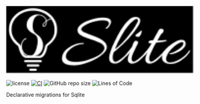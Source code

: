 
<img src=./res/logo.svg width="512" alt="Slite"/>

![license](https://img.shields.io/badge/License-MIT%20or%20Apache%202-green.svg)
[![CI](https://github.com/aschey/slite/actions/workflows/test.yml/badge.svg)](https://github.com/aschey/slite/actions/workflows/build.yml)
![GitHub repo size](https://img.shields.io/github/repo-size/aschey/slite)
![Lines of Code](https://aschey.tech/tokei/github/aschey/slite)

Declarative migrations for Sqlite
